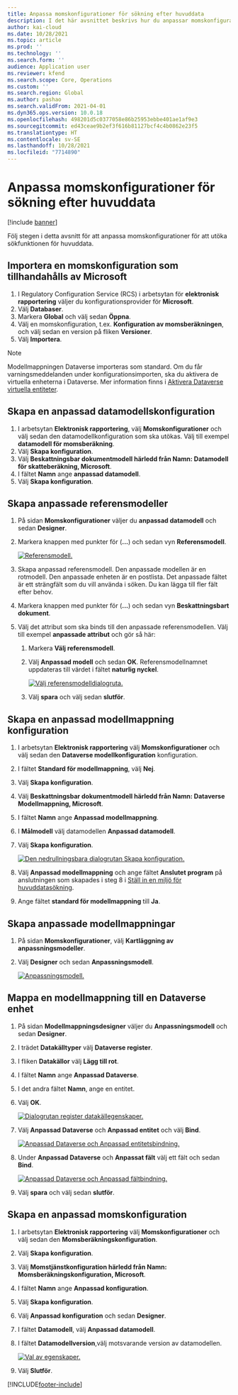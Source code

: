 ```yaml
---
title: Anpassa momskonfigurationer för sökning efter huvuddata
description: I det här avsnittet beskrivs hur du anpassar momskonfigurationer för att utöka sökfunktionen för huvuddata.
author: kai-cloud
ms.date: 10/28/2021
ms.topic: article
ms.prod: ''
ms.technology: ''
ms.search.form: ''
audience: Application user
ms.reviewer: kfend
ms.search.scope: Core, Operations
ms.custom: ''
ms.search.region: Global
ms.author: pashao
ms.search.validFrom: 2021-04-01
ms.dyn365.ops.version: 10.0.18
ms.openlocfilehash: 498201d5c0377058e86b25953ebbe401ae1af9e3
ms.sourcegitcommit: ed43ceae9b2ef3f616b81127bcf4c4b0862e23f5
ms.translationtype: HT
ms.contentlocale: sv-SE
ms.lasthandoff: 10/28/2021
ms.locfileid: "7714890"
---
```

# <a name="customize-tax-configurations-for-master-data-lookup"></a>Anpassa momskonfigurationer för sökning efter huvuddata

[!include [banner](../includes/banner.md)]

Följ stegen i detta avsnitt för att anpassa momskonfigurationer för att utöka sökfunktionen för huvuddata.

## <a name="import-a-tax-configuration-provided-by-microsoft"></a>Importera en momskonfiguration som tillhandahålls av Microsoft

1. I Regulatory Configuration Service (RCS) i arbetsytan för **elektronisk rapportering** väljer du konfigurationsprovider för **Microsoft**.
2. Välj **Databaser**.
3. Markera **Global** och välj sedan **Öppna**.
4. Välj en momskonfiguration, t.ex. **Konfiguration av momsberäkningen**, och välj sedan en version på fliken **Versioner**.
5. Välj **Importera**.

> [!NOTE]
> Modellmappningen Dataverse importeras som standard. Om du får varningsmeddelanden under konfigurationsimporten, ska du aktivera de virtuella enheterna i Dataverse. Mer information finns i [Aktivera Dataverse virtuella entiteter](../../fin-ops-core/dev-itpro/power-platform/enable-virtual-entities.md).

## <a name="create-a-customized-data-model-configuration"></a>Skapa en anpassad datamodellskonfiguration

1. I arbetsytan **Elektronisk rapportering**, välj **Momskonfigurationer** och välj sedan den datamodellkonfiguration som ska utökas. Välj till exempel **datamodell för momsberäkning**.
2. Välj **Skapa konfiguration**.
3. Välj **Beskattningsbar dokumentmodell härledd från Namn: Datamodell för skatteberäkning, Microsoft**.
4. I fältet **Namn** ange **anpassad datamodell**.
5. Välj **Skapa konfiguration**.

## <a name="create-customized-reference-models"></a>Skapa anpassade referensmodeller

1. På sidan **Momskonfigurationer** väljer du **anpassad datamodell** och sedan **Designer**.
2. Markera knappen med punkter för (**...**) och sedan vyn **Referensmodell**.

    [![Referensmodell.](./media/pic2.png)](./media/pic2.png)

3. Skapa anpassad referensmodell. Den anpassade modellen är en rotmodell. Den anpassade enheten är en postlista. Det anpassade fältet är ett strängfält som du vill använda i söken. Du kan lägga till fler fält efter behov.
4. Markera knappen med punkter för (**...**) och sedan vyn **Beskattningsbart dokument**.
5. Välj det attribut som ska binds till den anpassade referensmodellen. Välj till exempel **anpassade attribut** och gör så här:

    1. Markera **Välj referensmodell**.
    2. Välj **Anpassad modell** och sedan **OK**. Referensmodellnamnet uppdateras till värdet i fältet **naturlig nyckel**.

        [![Välj referensmodelldialogruta.](./media/pic5.png)](./media/pic5.png)

    3. Välj **spara** och välj sedan **slutför**.

## <a name="create-a-customized-model-mapping-configuration"></a>Skapa en anpassad modellmappning konfiguration

1. I arbetsytan **Elektronisk rapportering** välj **Momskonfigurationer** och välj sedan den **Dataverse modellkonfiguration** konfiguration.
2. I fältet **Standard för modellmappning**, välj **Nej**.
3. Välj **Skapa konfiguration**.
4. Välj **Beskattningsbar dokumentmodell härledd från Namn: Dataverse Modellmappning, Microsoft**.
5. I fältet **Namn** ange **Anpassad modellmappning**.
6. I **Målmodell** välj datamodellen **Anpassad datamodell**.
7. Välj **Skapa konfiguration**.

    [![Den nedrullningsbara dialogrutan Skapa konfiguration.](./media/pic6.png)](./media/pic6.png)

8. Välj **Anpassad modellmappning** och ange fältet **Anslutet program** på anslutningen som skapades i steg 8 i [Ställ in en miljö för huvuddatasökning](tax-service-set-up-environment-master-data-lookup.md).
9. Ange fältet **standard för modellmappning** till **Ja**.

## <a name="create-customized-model-mappings"></a>Skapa anpassade modellmappningar

1. På sidan **Momskonfigurationer**, välj **Kartläggning av anpassningsmodeller**.
2. Välj **Designer** och sedan **Anpassningsmodell**.

    [![Anpassningsmodell.](./media/pic8.png)](./media/pic8.png)

## <a name="map-a-model-mapping-to-a-dataverse-entity"></a>Mappa en modellmappning till en Dataverse enhet

1. På sidan **Modellmappningsdesigner** väljer du **Anpassningsmodell** och sedan **Designer**.
2. I trädet **Datakälltyper** välj **Dataverse register**.
3. I fliken **Datakällor** välj **Lägg till rot**.
4. I fältet **Namn** ange **Anpassad Dataverse**.
5. I det andra fältet **Namn**, ange en entitet.
6. Välj **OK**.

    [![Dialogrutan register datakällegenskaper.](./media/pic9.png)](./media/pic9.png)

7. Välj **Anpassad Dataverse** och **Anpassad entitet** och välj **Bind**.

    [![Anpassad Dataverse och Anpassad entitetsbindning.](./media/pic10.png)](./media/pic10.png)

8. Under **Anpassad Dataverse** och **Anpassat fält** välj ett fält och sedan **Bind**.

    [![Anpassad Dataverse och Anpassad fältbindning.](./media/pic11.png)](./media/pic11.png)

9. Välj **spara** och välj sedan **slutför**.

## <a name="create-a-customized-tax-configuration"></a>Skapa en anpassad momskonfiguration

1. I arbetsytan **Elektronisk rapportering** välj **Momskonfigurationer** och välj sedan den **Momsberäkningskonfiguration**.
2. Välj **Skapa konfiguration**.
3. Välj **Momstjänstkonfiguration härledd från Namn: Momsberäkningskonfiguration, Microsoft**.
4. I fältet **Namn** ange **Anpassad konfiguration**.
5. Välj **Skapa konfiguration**.
6. Välj **Anpassad konfiguration** och sedan **Designer**.
7. I fältet **Datamodell**, välj **Anpassad datamodell**.
8. I fältet **Datamodellversion**,välj motsvarande version av datamodellen.

    [![Val av egenskaper.](./media/pic13.png)](./media/pic13.png)

9. Välj **Slutför**.

[!INCLUDE[footer-include](../../includes/footer-banner.md)]

